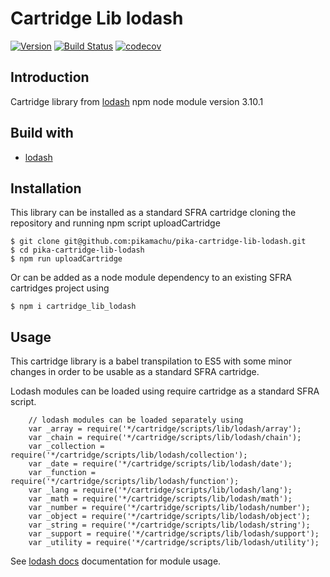 # Cartridge Lib lodash

[![Version](https://img.shields.io/npm/v/cartridge_lib_lodash.svg)](https://npmjs.org/package/cartridge_lib_lodash)
[![Build Status](https://img.shields.io/travis/pikamachu/pika-cartridge-lib-lodash/master.svg)](https://travis-ci.com/pikamachu/pika-cartridge-lib-lodash)
[![codecov](https://codecov.io/gh/pikamachu/pika-cartridge-lib-lodash/branch/master/graph/badge.svg)](https://codecov.io/gh/pikamachu/pika-cartridge-lib-lodash)

## Introduction

Cartridge library from [lodash](https://www.npmjs.com/package/lodash) npm node module version 3.10.1

## Build with

* [lodash](https://www.npmjs.com/package/lodash)

## Installation

This library can be installed as a standard SFRA cartridge cloning the repository and running npm script uploadCartridge

````
$ git clone git@github.com:pikamachu/pika-cartridge-lib-lodash.git
$ cd pika-cartridge-lib-lodash
$ npm run uploadCartridge
````

Or can be added as a node module dependency to an existing SFRA cartridges project using

````
$ npm i cartridge_lib_lodash
````

## Usage

This cartridge library is a babel transpilation to ES5 with some minor changes in order to be usable as a standard SFRA cartridge.

Lodash modules can be loaded using require cartridge as a standard SFRA script.

````
    // lodash modules can be loaded separately using
    var _array = require('*/cartridge/scripts/lib/lodash/array');
    var _chain = require('*/cartridge/scripts/lib/lodash/chain');
    var _collection = require('*/cartridge/scripts/lib/lodash/collection');
    var _date = require('*/cartridge/scripts/lib/lodash/date');
    var _function = require('*/cartridge/scripts/lib/lodash/function');
    var _lang = require('*/cartridge/scripts/lib/lodash/lang');
    var _math = require('*/cartridge/scripts/lib/lodash/math');
    var _number = require('*/cartridge/scripts/lib/lodash/number');
    var _object = require('*/cartridge/scripts/lib/lodash/object');
    var _string = require('*/cartridge/scripts/lib/lodash/string');
    var _support = require('*/cartridge/scripts/lib/lodash/support');
    var _utility = require('*/cartridge/scripts/lib/lodash/utility');
````

See [lodash docs](https://lodash.com/docs/3.10.1) documentation for module usage.
